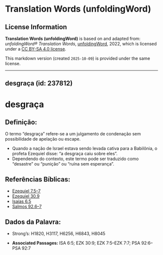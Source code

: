 # Translation Words (unfoldingWord)

## License Information

**Translation Words (unfoldingWord)** is based on and adapted from: _unfoldingWord® Translation Words_, [unfoldingWord](https://unfoldingword.org/utw), 2022, which is licensed under a [CC BY-SA 4.0 license](https://creativecommons.org/licenses/by-sa/4.0/legalcode.en).

This markdown version (created `2025-10-09`) is provided under the same license.



--------------------------------

## desgraça (id: 237812)

desgraça
========

Definição:
----------

O termo “desgraça” refere\-se a um julgamento de condenação sem possibilidade de apelação ou escape.

* Quando a nação de Israel estava sendo levada cativa para a Babilônia, o profeta Ezequiel disse: “a desgraça caiu sobre eles”.
* Dependendo do contexto, este termo pode ser traduzido como “desastre” ou “punição” ou “ruína sem esperança”.

Referências Bíblicas:
---------------------

* [Ezequiel 7\.5–7](https://ref.ly/Ezek7:5-Ezek7:7)
* [Ezequiel 30\.9](https://ref.ly/Ezek30:9)
* [Isaías 6\.5](https://ref.ly/Isa6:5)
* [Salmos 92\.6–7](https://ref.ly/Ps92:6-Ps92:7)

Dados da Palavra:
-----------------

* Strong’s: H1820, H3117, H6256, H6843, H8045

* **Associated Passages:** ISA 6:5; EZK 30:9; EZK 7:5–EZK 7:7; PSA 92:6–PSA 92:7

